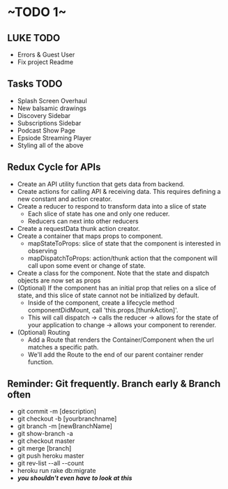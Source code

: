 
# ~TODO 1~

## LUKE TODO
* Errors & Guest User
* Fix project Readme

## Tasks TODO
* Splash Screen Overhaul
* New balsamic drawings
* Discovery Sidebar
* Subscriptions Sidebar
* Podcast Show Page
* Epsiode Streaming Player
* Styling all of the above

## Redux Cycle for APIs
* Create an API utility function that gets data from backend.
* Create actions for calling API & receiving data. This requires defining a new constant and action creator.
* Create a reducer to respond to transform data into a slice of state
  * Each slice of state has one and only one reducer.
  * Reducers can next into other reducers
* Create a requestData thunk action creator.
* Create a container that maps props to component.
  * mapStateToProps: slice of state that the component is interested in observing
  * mapDispatchToProps: action/thunk action that the component will call upon some event or change of state.
* Create a class for the component. Note that the state and dispatch objects are now set as props
* (Optional) If the component has an initial prop that relies on a slice of state, and this slice of state cannot not be initialized by default.
  * Inside of the component, create a lifecycle method componentDidMount, call 'this.props.[thunkAction]'.
  * This will call dispatch -> calls the reducer -> allows for the state of your application to change -> allows your component to rerender.
* (Optional) Routing
  * Add a Route that renders the Container/Component when the url matches a specific path.
  * We'll add the Route to the end of our parent container render function.

## Reminder: Git frequently. Branch early & Branch often
* git commit -m [description]
* git checkout -b [yourbranchname]
* git branch -m [newBranchName]
* git show-branch -a
* git checkout master
* git merge [branch]
* git push heroku master
* git rev-list --all --count
* heroku run rake db:migrate
* ***you shouldn't even have to look at this***
